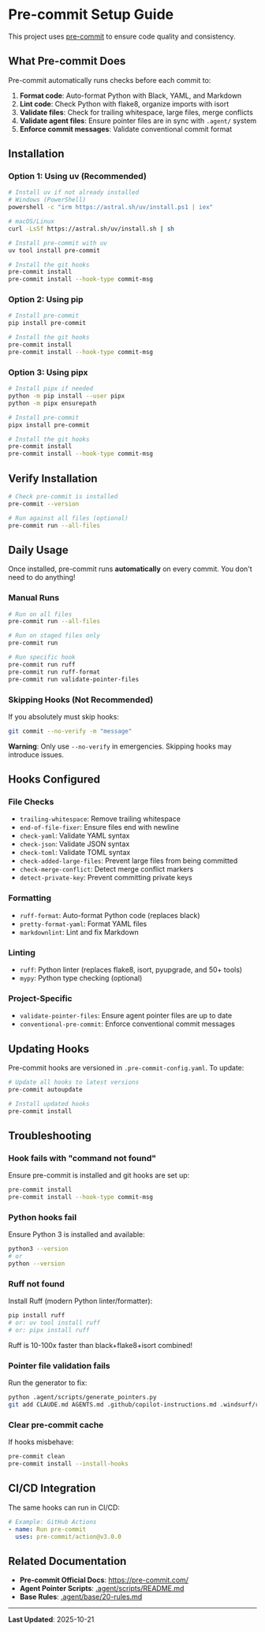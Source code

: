 # Pre-commit Setup Guide

This project uses [pre-commit](https://pre-commit.com/) to ensure code quality and consistency.

## What Pre-commit Does

Pre-commit automatically runs checks before each commit to:

1. **Format code**: Auto-format Python with Black, YAML, and Markdown
2. **Lint code**: Check Python with flake8, organize imports with isort
3. **Validate files**: Check for trailing whitespace, large files, merge conflicts
4. **Validate agent files**: Ensure pointer files are in sync with `.agent/` system
5. **Enforce commit messages**: Validate conventional commit format

## Installation

### Option 1: Using uv (Recommended)

```bash
# Install uv if not already installed
# Windows (PowerShell)
powershell -c "irm https://astral.sh/uv/install.ps1 | iex"

# macOS/Linux
curl -LsSf https://astral.sh/uv/install.sh | sh

# Install pre-commit with uv
uv tool install pre-commit

# Install the git hooks
pre-commit install
pre-commit install --hook-type commit-msg
```

### Option 2: Using pip

```bash
# Install pre-commit
pip install pre-commit

# Install the git hooks
pre-commit install
pre-commit install --hook-type commit-msg
```

### Option 3: Using pipx

```bash
# Install pipx if needed
python -m pip install --user pipx
python -m pipx ensurepath

# Install pre-commit
pipx install pre-commit

# Install the git hooks
pre-commit install
pre-commit install --hook-type commit-msg
```

## Verify Installation

```bash
# Check pre-commit is installed
pre-commit --version

# Run against all files (optional)
pre-commit run --all-files
```

## Daily Usage

Once installed, pre-commit runs **automatically** on every commit. You don't need to do anything!

### Manual Runs

```bash
# Run on all files
pre-commit run --all-files

# Run on staged files only
pre-commit run

# Run specific hook
pre-commit run ruff
pre-commit run ruff-format
pre-commit run validate-pointer-files
```

### Skipping Hooks (Not Recommended)

If you absolutely must skip hooks:

```bash
git commit --no-verify -m "message"
```

**Warning**: Only use `--no-verify` in emergencies. Skipping hooks may introduce issues.

## Hooks Configured

### File Checks
- `trailing-whitespace`: Remove trailing whitespace
- `end-of-file-fixer`: Ensure files end with newline
- `check-yaml`: Validate YAML syntax
- `check-json`: Validate JSON syntax
- `check-toml`: Validate TOML syntax
- `check-added-large-files`: Prevent large files from being committed
- `check-merge-conflict`: Detect merge conflict markers
- `detect-private-key`: Prevent committing private keys

### Formatting
- `ruff-format`: Auto-format Python code (replaces black)
- `pretty-format-yaml`: Format YAML files
- `markdownlint`: Lint and fix Markdown

### Linting
- `ruff`: Python linter (replaces flake8, isort, pyupgrade, and 50+ tools)
- `mypy`: Python type checking (optional)

### Project-Specific
- `validate-pointer-files`: Ensure agent pointer files are up to date
- `conventional-pre-commit`: Enforce conventional commit messages

## Updating Hooks

Pre-commit hooks are versioned in `.pre-commit-config.yaml`. To update:

```bash
# Update all hooks to latest versions
pre-commit autoupdate

# Install updated hooks
pre-commit install
```

## Troubleshooting

### Hook fails with "command not found"

Ensure pre-commit is installed and git hooks are set up:

```bash
pre-commit install
pre-commit install --hook-type commit-msg
```

### Python hooks fail

Ensure Python 3 is installed and available:

```bash
python3 --version
# or
python --version
```

### Ruff not found

Install Ruff (modern Python linter/formatter):

```bash
pip install ruff
# or: uv tool install ruff
# or: pipx install ruff
```

Ruff is 10-100x faster than black+flake8+isort combined!

### Pointer file validation fails

Run the generator to fix:

```bash
python .agent/scripts/generate_pointers.py
git add CLAUDE.md AGENTS.md .github/copilot-instructions.md .windsurf/rules.md
```

### Clear pre-commit cache

If hooks misbehave:

```bash
pre-commit clean
pre-commit install --install-hooks
```

## CI/CD Integration

The same hooks can run in CI/CD:

```yaml
# Example: GitHub Actions
- name: Run pre-commit
  uses: pre-commit/action@v3.0.0
```

## Related Documentation

- **Pre-commit Official Docs**: https://pre-commit.com/
- **Agent Pointer Scripts**: [.agent/scripts/README.md](README.md)
- **Base Rules**: [.agent/base/20-rules.md](../base/20-rules.md)

---

**Last Updated**: 2025-10-21
